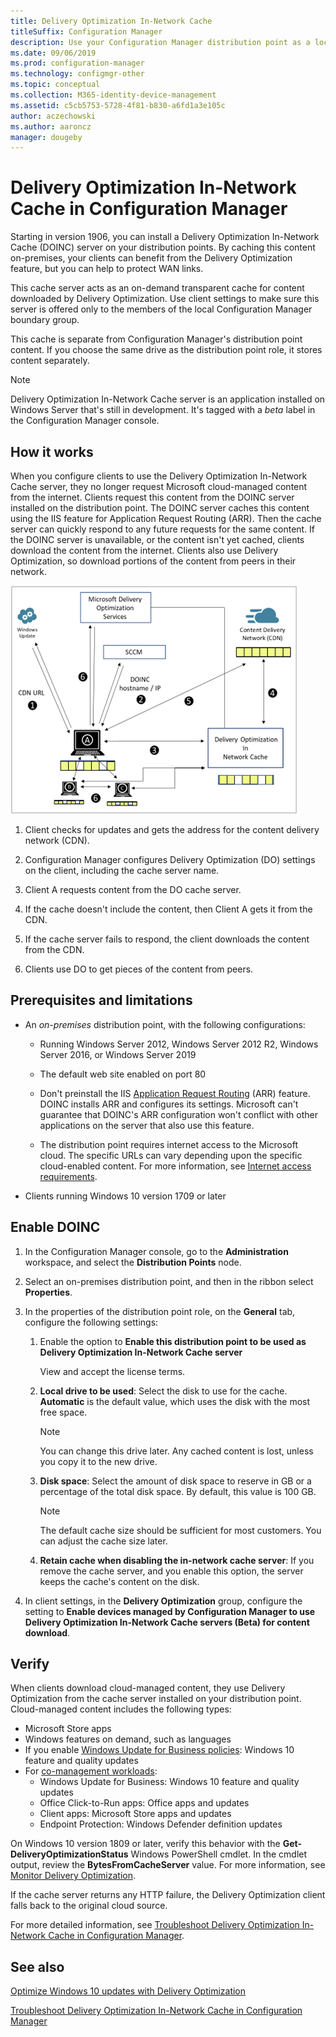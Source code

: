 ```yaml
---
title: Delivery Optimization In-Network Cache
titleSuffix: Configuration Manager
description: Use your Configuration Manager distribution point as a local cache server for Delivery Optimization
ms.date: 09/06/2019
ms.prod: configuration-manager
ms.technology: configmgr-other
ms.topic: conceptual
ms.collection: M365-identity-device-management
ms.assetid: c5cb5753-5728-4f81-b830-a6fd1a3e105c
author: aczechowski
ms.author: aaroncz
manager: dougeby
---
```


# Delivery Optimization In-Network Cache in Configuration Manager

<!--3555764-->

Starting in version 1906, you can install a Delivery Optimization In-Network Cache (DOINC) server on your distribution points. By caching this content on-premises, your clients can benefit from the Delivery Optimization feature, but you can help to protect WAN links.

This cache server acts as an on-demand transparent cache for content downloaded by Delivery Optimization. Use client settings to make sure this server is offered only to the members of the local Configuration Manager boundary group.

This cache is separate from Configuration Manager's distribution point content. If you choose the same drive as the distribution point role, it stores content separately.

> [!Note]  
> Delivery Optimization In-Network Cache server is an application installed on Windows Server that's still in development. It's tagged with a *beta* label in the Configuration Manager console.  


## How it works

When you configure clients to use the Delivery Optimization In-Network Cache server, they no longer request Microsoft cloud-managed content from the internet. Clients request this content from the DOINC server installed on the distribution point. The DOINC server caches this content using the IIS feature for Application Request Routing (ARR). Then the cache server can quickly respond to any future requests for the same content. If the DOINC server is unavailable, or the content isn't yet cached, clients download the content from the internet. Clients also use Delivery Optimization, so download portions of the content from peers in their network.

![Diagram of how DOINC works](media/3555764-delivery-optimization-in-network-cache.png)

1. Client checks for updates and gets the address for the content delivery network (CDN).

2. Configuration Manager configures Delivery Optimization (DO) settings on the client, including the cache server name.

3. Client A requests content from the DO cache server.

4. If the cache doesn't include the content, then Client A gets it from the CDN.

5. If the cache server fails to respond, the client downloads the content from the CDN.

6. Clients use DO to get pieces of the content from peers.


## Prerequisites and limitations

- An *on-premises* distribution point, with the following configurations:

    - Running Windows Server 2012, Windows Server 2012 R2, Windows Server 2016, or Windows Server 2019

    - The default web site enabled on port 80

    - Don't preinstall the IIS [Application Request Routing](https://docs.microsoft.com/iis/extensions/planning-for-arr/application-request-routing-version-2-overview) (ARR) feature. DOINC installs ARR and configures its settings. Microsoft can't guarantee that DOINC's ARR configuration won't conflict with other applications on the server that also use this feature.

    - The distribution point requires internet access to the Microsoft cloud. The specific URLs can vary depending upon the specific cloud-enabled content. For more information, see [Internet access requirements](/sccm/core/plan-design/network/internet-endpoints).

- Clients running Windows 10 version 1709 or later


## Enable DOINC

1. In the Configuration Manager console, go to the **Administration** workspace, and select the **Distribution Points** node.

1. Select an on-premises distribution point, and then in the ribbon select **Properties**.

1. In the properties of the distribution point role, on the **General** tab, configure the following settings:  

    1. Enable the option to **Enable this distribution point to be used as Delivery Optimization In-Network Cache server**  

        View and accept the license terms.

    2. **Local drive to be used**: Select the disk to use for the cache. **Automatic** is the default value, which uses the disk with the most free space.  

        > [!Note]  
        > You can change this drive later. Any cached content is lost, unless you copy it to the new drive.

    3. **Disk space**: Select the amount of disk space to reserve in GB or a percentage of the total disk space. By default, this value is 100 GB.

        > [!Note]  
        > The default cache size should be sufficient for most customers. You can adjust the cache size later.

    4. **Retain cache when disabling the in-network cache server**: If you remove the cache server, and you enable this option, the server keeps the cache's content on the disk.  

1. In client settings, in the **Delivery Optimization** group, configure the setting to **Enable devices managed by Configuration Manager to use Delivery Optimization In-Network Cache servers (Beta) for content download**.  


## Verify

When clients download cloud-managed content, they use Delivery Optimization from the cache server installed on your distribution point. Cloud-managed content includes the following types:

- Microsoft Store apps
- Windows features on demand, such as languages
- If you enable [Windows Update for Business policies](/sccm/sum/deploy-use/integrate-windows-update-for-business-windows-10): Windows 10 feature and quality updates
- For [co-management workloads](/sccm/comanage/workloads):
    - Windows Update for Business: Windows 10 feature and quality updates
    - Office Click-to-Run apps: Office apps and updates
    - Client apps: Microsoft Store apps and updates
    - Endpoint Protection: Windows Defender definition updates

On Windows 10 version 1809 or later, verify this behavior with the **Get-DeliveryOptimizationStatus** Windows PowerShell cmdlet. In the cmdlet output, review the **BytesFromCacheServer** value. For more information, see [Monitor Delivery Optimization](https://docs.microsoft.com/windows/deployment/update/waas-delivery-optimization-setup#monitor-delivery-optimization).

If the cache server returns any HTTP failure, the Delivery Optimization client falls back to the original cloud source.

For more detailed information, see [Troubleshoot Delivery Optimization In-Network Cache in Configuration Manager](/sccm/core/servers/deploy/configure/troubleshoot-delivery-optimization-in-network-cache).

## See also

[Optimize Windows 10 updates with Delivery Optimization](/sccm/sum/deploy-use/optimize-windows-10-update-delivery)

[Troubleshoot Delivery Optimization In-Network Cache in Configuration Manager](/sccm/core/servers/deploy/configure/troubleshoot-delivery-optimization-in-network-cache)
